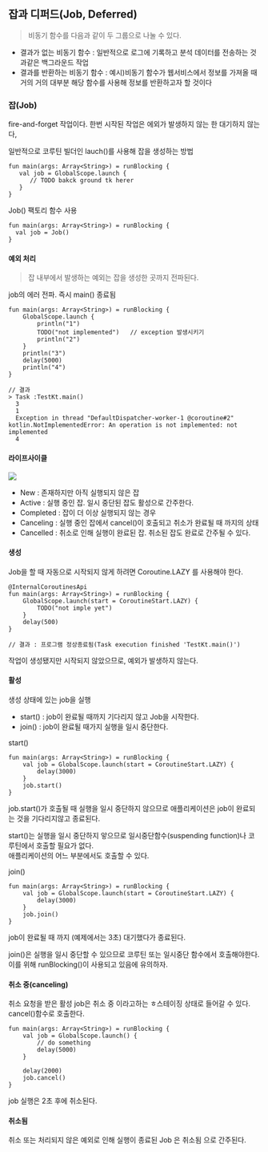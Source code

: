 ## 잡과 디퍼드(Job, Deferred)
>비동기 함수를 다음과 같이 두 그룹으로 나눌 수 있다.

- 결과가 없는 비동기 함수 : 일반적으로 로그에 기록하고 분석 데이터를 전송하는 것과같은 백그라운드 작업
- 결과를 반환하는 비동기 함수 : 예시)비동기 함수가 웹서비스에서 정보를 가져올 때 거의 거의 대부분 해당 함수를 사용해 정보를 반환하고자 할 것이다

### 잡(Job)
fire-and-forget 작업이다. 한번 시작된 작업은 에외가 발생하지 않는 한 대기하지 않는다,

일반적으로 코루틴 빌더인 lauch()를 사용해 잡을 생성하는 방법
```
fun main(args: Array<String>) = runBlocking {
   val job = GlobalScope.launch {
      // TODO bakck ground tk herer
   }
}
```

Job() 팩토리 함수 사용
```
fun main(args: Array<String>) = runBlocking {
  val job = Job()
}
```

#### 예외 처리
>잡 내부에서 발생하는 예외는 잡을 생성한 곳까지 전파된다.

job의 에러 전파. 즉시 main() 종료됨
```
fun main(args: Array<String>) = runBlocking {
    GlobalScope.launch {
        println("1")
        TODO("not implemented")   // exception 발생시키기
        println("2")
    }
    println("3")
    delay(5000)
    println("4")
}

// 결과
> Task :TestKt.main()
  3
  1
  Exception in thread "DefaultDispatcher-worker-1 @coroutine#2" kotlin.NotImplementedError: An operation is not implemented: not implemented
  4
```

#### 라이프사이클

![](https://miro.medium.com/max/461/1*YNuPCZBcOIj_O3NYtPltow.png)

- New : 존재하지만 아직 실행되지 않은 잡
- Active : 실행 중인 잡. 일시 중단된 잡도 활성으로 간주한다.
- Completed : 잡이 더 이상 실행되지 않는 경우
- Canceling : 실행 중인 잡에서 cancel()이 호출되고 취소가 완료될 때 까지의 상태
- Cancelled : 취소로 인해 실행이 완료된 잡. 취소된 잡도 완료로 간주될 수 있다.

#### 생성

Job을 할 때 자동으로 시작되지 않게 하려면 Coroutine.LAZY 를 사용해야 한다.
```
@InternalCoroutinesApi
fun main(args: Array<String>) = runBlocking {
    GlobalScope.launch(start = CoroutineStart.LAZY) {
        TODO("not imple yet")
    }
    delay(500)
}

// 결과 : 프로그램 정상종료됨(Task execution finished 'TestKt.main()')
```
작업이 생성됐지만 시작되지 않았으므로, 예외가 발생하지 않는다.

#### 활성
생성 상태에 있는 job을 실행

- start() : job이 완료될 때까지 기다리지 않고 Job을 시작한다.
- join() : job이 완료될 때가지 실행을 일시 중단한다.

start()
```
fun main(args: Array<String>) = runBlocking {
    val job = GlobalScope.launch(start = CoroutineStart.LAZY) {
        delay(3000)
    }
    job.start()
}
```
job.start()가 호출될 때 실행을 일시 중단하지 않으므로 애플리케이션은 job이 완료되는 것을 기다리지않고 종료된다.

start()는 실행을 일시 중단하지 앟으므로 일시중단함수(suspending function)나 코루틴에서 호출할 필요가 없다.  
애플리케이션의 어느 부분에서도 호출할 수 있다.

join()
```
fun main(args: Array<String>) = runBlocking {
    val job = GlobalScope.launch(start = CoroutineStart.LAZY) {
        delay(3000)
    }
    job.join()
}
```
job이 완료될 때 까지 (예제에서는 3초) 대기했다가 종료된다.

join()은 실행을 일시 중단할 수 있으므로 코루틴 또는 일시중단 함수에서 호출해야한다.  
이를 위해 runBlocking()이 사용되고 있음에 유의하자.

#### 취소 중(canceling)
취소 요청을 받은 활성 job은 취소 중 이라고하는 ㅎ스테이징 상태로 들어갈 수 있다.  
cancel()함수로 호출한다.

```
fun main(args: Array<String>) = runBlocking {
    val job = GlobalScope.launch() {
        // do something
        delay(5000)
    }

    delay(2000)
    job.cancel()
}
```
job 실행은 2초 후에 취소된다.

#### 취소됨
취소 또는 처리되지 않은 예외로 인해 실행이 종료된 Job 은 취소됨 으로 간주된다.  



